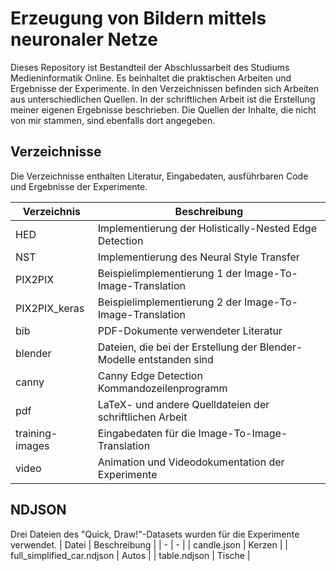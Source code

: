 # Erzeugung von Bildern mittels neuronaler Netze

Dieses Repository ist Bestandteil der Abschlussarbeit des Studiums Medieninformatik Online. Es beinhaltet die praktischen Arbeiten und Ergebnisse der Experimente. In den Verzeichnissen befinden sich Arbeiten aus unterschiedlichen Quellen. In der schriftlichen Arbeit ist die Erstellung meiner eigenen Ergebnisse beschrieben. Die Quellen der Inhalte, die nicht von mir stammen, sind ebenfalls dort angegeben. 

## Verzeichnisse
Die Verzeichnisse enthalten Literatur, Eingabedaten, ausführbaren Code und Ergebnisse der Experimente.

| Verzeichnis | Beschreibung |
| - | - |
| HED | Implementierung der Holistically-Nested Edge Detection |
| NST | Implementierung des Neural Style Transfer | 
| PIX2PIX | Beispielimplementierung 1 der Image-To-Image-Translation | 
| PIX2PIX_keras | Beispielimplementierung 2 der Image-To-Image-Translation |
| bib | PDF-Dokumente verwendeter Literatur |
| blender | Dateien, die bei der Erstellung der Blender-Modelle entstanden sind
| canny | Canny Edge Detection Kommandozeilenprogramm |
| pdf | LaTeX- und andere Quelldateien der schriftlichen Arbeit |
| training-images | Eingabedaten für die Image-To-Image-Translation |
| video | Animation und Videodokumentation der Experimente |

## NDJSON
Drei Dateien des "Quick, Draw!"-Datasets wurden für die Experimente verwendet.
| Datei | Beschreibung |
| - | - |
| candle.json | Kerzen |
| full_simplified_car.ndjson | Autos |
| table.ndjson | Tische |

